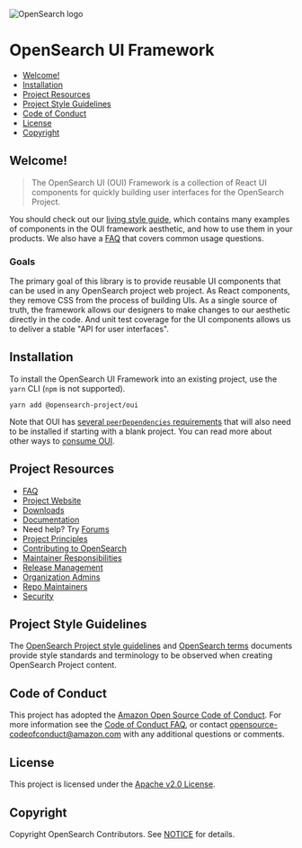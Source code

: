 ![OpenSearch logo](OpenSearch.svg)

# OpenSearch UI Framework

- [Welcome!](#welcome)
- [Installation](#installation)
- [Project Resources](#project-resources)
- [Project Style Guidelines](#project-style-guidelines)
- [Code of Conduct](#code-of-conduct)
- [License](#license)
- [Copyright](#copyright)

## Welcome!

> The OpenSearch UI (OUI) Framework is a collection of React UI components for quickly building user interfaces
> for the OpenSearch Project.

You should check out our [living style guide][docs], which contains many examples of components in the OUI framework aesthetic, and how to use them in your products. We also have a [FAQ](FAQ.m) that covers common usage questions.

### Goals

The primary goal of this library is to provide reusable UI components that can be used in any
OpenSearch project web project. As React components, they remove CSS from the process of building UIs.
As a single source of truth, the framework allows our designers to make changes to our aesthetic
directly in the code. And unit test coverage for the UI components allows us to deliver a stable
"API for user interfaces".

## Installation

To install the OpenSearch UI Framework into an existing project, use the `yarn` CLI (`npm` is not supported).

```
yarn add @opensearch-project/oui
```

Note that OUI has [several `peerDependencies` requirements](package.json) that will also need to be installed if starting with a blank project. You can read more about other ways to [consume OUI][consuming].

## Project Resources

* [FAQ](FAQ.md)
* [Project Website](https://opensearch.org/)
* [Downloads](https://opensearch.org/downloads.html)
* [Documentation](https://opensearch.org/docs/latest/)
* Need help? Try [Forums](https://forum.opensearch.org/)
* [Project Principles](https://opensearch.org/about.html#principles-for-development)
* [Contributing to OpenSearch](CONTRIBUTING.md)
* [Maintainer Responsibilities](RESPONSIBILITIES.md)
* [Release Management](RELEASING.md)
* [Organization Admins](ADMINS.md)
* [Repo Maintainers](MAINTAINERS.md)
* [Security](SECURITY.md)

## Project Style Guidelines

The [OpenSearch Project style guidelines](https://github.com/opensearch-project/documentation-website/blob/main/STYLE_GUIDE.md) and [OpenSearch terms](https://github.com/opensearch-project/documentation-website/blob/main/TERMS.md) documents provide style standards and terminology to be observed when creating OpenSearch Project content.

## Code of Conduct

This project has adopted the [Amazon Open Source Code of Conduct](CODE_OF_CONDUCT.md). For more information see the [Code of Conduct FAQ](https://aws.github.io/code-of-conduct-faq), or contact [opensource-codeofconduct@amazon.com](mailto:opensource-codeofconduct@amazon.com) with any additional questions or comments.

## License

This project is licensed under the [Apache v2.0 License](LICENSE.txt).

## Copyright

Copyright OpenSearch Contributors. See [NOTICE](NOTICE.txt) for details.

[consuming]: wiki/consuming.md
[docs]: https://oui.opensearch.org
